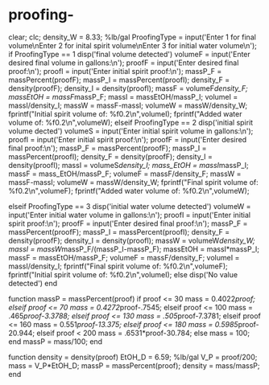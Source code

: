 # proofing-

clear;
clc;
density_W = 8.33; %lb/gal
ProofingType = input('Enter 1 for final volume\nEnter 2 for inital spirit volume\nEnter 3 for initial water volume\n');
if ProofingType == 1
    disp('final volume detected')
    volumeF = input('Enter desired final volume in gallons:\n');
    proofF = input('Enter desired final proof:\n');
    proofI = input('Enter initial spirit proof:\n');
    massP_F = massPercent(proofF);
    massP_I = massPercent(proofI);
    density_F = density(proofF);
    density_I = density(proofI);
    massF = volumeF*density_F;
    massEtOH = massF*massP_F;
    massI = massEtOH/massP_I;
    volumeI = massI/density_I;
    massW = massF-massI;
    volumeW = massW/density_W;
    fprintf("Initial spirit volume of: %f0.2\n",volumeI);
    fprintf("Added water volume of: %f0.2\n",volumeW);
elseif ProofingType == 2
    disp('initial spirit volume dected')
    volumeS = input('Enter initial spirit volume in gallons:\n');
    proofI = input('Enter initial spirit proof:\n');
    proofF = input('Enter desired final proof:\n');
    massP_F = massPercent(proofF);
    massP_I = massPercent(proofI);
    density_F = density(proofF);
    density_I = density(proofI);
    massI = volumeS*density_I;
    mass_EtOH = massI*massP_I;
    massF = mass_EtOH/massP_F;
    volumeF = massF/density_F;
    massW = massF-massI;
    volumeW = massW/density_W;
    fprintf("Final spirit volume of: %f0.2\n",volumeF);
    fprintf("Added water volume of: %f0.2\n",volumeW);

elseif ProofingType == 3
    disp('initial water volume detected')
    volumeW = input('Enter initial water volume in gallons:\n');
    proofI = input('Enter initial spirit proof:\n');
    proofF = input('Enter desired final proof:\n');
    massP_F = massPercent(proofF);
    massP_I = massPercent(proofI);
    density_F = density(proofF);
    density_I = density(proofI);
    massW = volumeW*density_W;
    massI = massW*massP_F/(massP_I-massP_F);
    massEtOH = massI*massP_I;
    massF = massEtOH/massP_F;
    volumeF = massF/density_F;
    volumeI = massI/density_I;
    fprintf("Final spirit volume of: %f0.2\n",volumeF);
    fprintf("Initial spirit volume of: %f0.2\n",volumeI);
else
    disp('No value detected')
end


function massP = massPercent(proof)
if proof <= 30
    mass = 0.4022*proof;
elseif proof <= 70
    mass = 0.4272*proof-.7545;
elseif proof <= 100
    mass = .465*proof-3.3788;
elseif proof <= 130
    mass = .505*proof-7.3781;
elseif proof <= 160
    mass = 0.551*proof-13.375;
elseif proof <= 180
    mass = 0.5985*proof-20.944;
elseif proof < 200
    mass = .6531*proof-30.784;
else
    mass = 100;
end
massP = mass/100;
end


function density = density(proof)
EtOH_D = 6.59; %lb/gal
V_P = proof/200;
mass = V_P*EtOH_D;
massP = massPercent(proof);
density = mass/massP;
end
